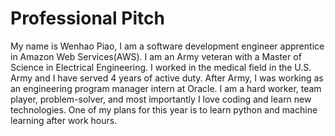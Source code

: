 # Professional Pitch

My name is Wenhao Piao, I am a software development engineer apprentice in Amazon Web Services(AWS). I am an Army veteran with a Master of Science in Electrical Engineering. I worked in the medical field in the U.S. Army and I have served 4 years of active duty. After Army, I was working as an engineering program manager intern at Oracle. I am a hard worker, team player, problem-solver, and most importantly I love coding and learn new technologies. One of my plans for this year is to learn python and machine learning after work hours.
